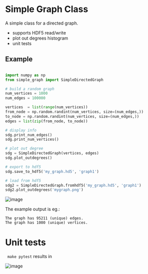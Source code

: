 # Simple Graph Class

A simple class for a directed graph. 

* supports HDF5 read/write
* plot out degrees histogram
* unit tests

## Example 

```python

import numpy as np
from simple_graph import SimpleDirectedGraph

# build a random graph
num_vertices = 1000
num_edges = 100000

vertices  = list(range(num_vertices))
from_node = np.random.randint(num_vertices, size=(num_edges,))
to_node = np.random.randint(num_vertices, size=(num_edges,))
edges = list(zip(from_node, to_node))

# display info
sdg.print_num_edges()
sdg.print_num_vertices()

# plot out degree
sdg = SimpleDirectedGraph(vertices, edges)
sdg.plot_outdegrees()

# export to hdf5
sdg.save_to_hdf5('my_graph.hd5', 'graph1')

# load from hdf5
sdg2 = SimpleDirectedGraph.fromhdf5('my_graph.hd5', 'graph1')
sdg2.plot_outdegrees('mygraph.png')

```
![image](https://user-images.githubusercontent.com/17587387/130370379-ab395ddd-5dbd-4dd5-8c83-5a47f0a61e2e.png)

The example output is eg.:
```                                                                      
The graph has 95211 (unique) edges.
The graph has 1000 (unique) vertices.
```

# Unit tests 
``` make pytest``` results in 

![image](https://user-images.githubusercontent.com/17587387/130530907-abd03990-ff4f-4691-8332-cafdddd5564d.png)

